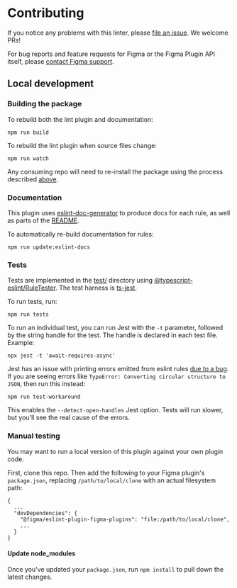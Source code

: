 # Contributing

If you notice any problems with this linter, please [file an issue](https://github.com/figma/rest-api-spec/issues). We welcome PRs!

For bug reports and feature requests for Figma or the Figma Plugin API itself, please [contact Figma support](https://help.figma.com/hc/en-us/requests/new).

## Local development

### Building the package

To rebuild both the lint plugin and documentation:

```
npm run build
```

To rebuild the lint plugin when source files change:

```
npm run watch
```

Any consuming repo will need to re-install the package using the process described [above](#install-the-package).

### Documentation

This plugin uses [eslint-doc-generator](https://github.com/bmish/eslint-doc-generator) to produce docs for each rule, as well as parts of the [README](./README.md).

To automatically re-build documentation for rules:

```
npm run update:eslint-docs
```

### Tests

Tests are implemented in the [test/](./test) directory using [@typescript-eslint/RuleTester](https://typescript-eslint.io/packages/rule-tester/). The test harness is [ts-jest]().

To run tests, run:

```
npm run tests
```

To run an individual test, you can run Jest with the `-t` parameter, followed by the string handle for the test. The handle is declared in each test file. Example:

```
npx jest -t 'await-requires-async'
```

Jest has an issue with printing errors emitted from eslint rules [due to a bug](https://github.com/jestjs/jest/issues/10577). If you are seeing errors like `TypeError: Converting circular structure to JSON`, then run this instead:

```
npm run test-workaround
```

This enables the `--detect-open-handles` Jest option. Tests will run slower, but you'll see the real cause of the errors.

### Manual testing

You may want to run a local version of this plugin against your own plugin code.

First, clone this repo. Then add the following to your Figma plugin's `package.json`, replacing `/path/to/local/clone` with an actual filesystem path:

```
{
  ...
  "devDependencies": {
    "@figma/eslint-plugin-figma-plugins": "file:/path/to/local/clone",
    ...
  }
}
```

#### Update node_modules

Once you've updated your `package.json`, run `npm install` to pull down the latest changes.